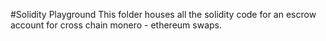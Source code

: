 #Solidity Playground
This folder houses all the solidity code for an escrow account for cross chain monero - ethereum swaps. 






